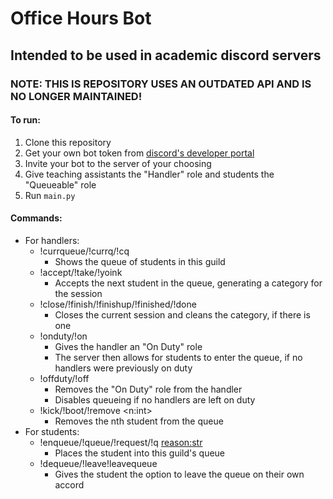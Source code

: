 # Office Hours Bot
## Intended to be used in academic discord servers

### NOTE: THIS IS REPOSITORY USES AN OUTDATED API AND IS NO LONGER MAINTAINED!

#### To run:
  1. Clone this repository
  2. Get your own bot token from [discord's developer portal](https://discord.com/login?redirect_to=%2Fdevelopers%2Fapplications)
  3. Invite your bot to the server of your choosing
  4. Give teaching assistants the "Handler" role and students the "Queueable" role
  5. Run `main.py`
  
#### Commands:
  * For handlers:
      * !currqueue/!currq/!cq
          * Shows the queue of students in this guild
      * !accept/!take/!yoink
          * Accepts the next student in the queue, generating a category for the session
      * !close/!finish/!finishup/!finished/!done
          * Closes the current session and cleans the category, if there is one
      * !onduty/!on
          * Gives the handler an "On Duty" role
          * The server then allows for students to enter the queue, if no handlers were previously on duty
      * !offduty/!off
          * Removes the "On Duty" role from the handler
          * Disables queueing if no handlers are left on duty
      * !kick/!boot/!remove <n:int>
          * Removes the nth student from the queue
  * For students:
      * !enqueue/!queue/!request/!q <reason:str>
          * Places the student into this guild's queue
      * !dequeue/!leave!leavequeue
          * Gives the student the option to leave the queue on their own accord
